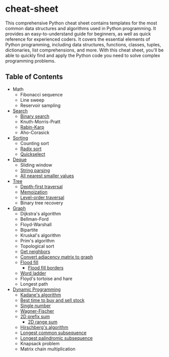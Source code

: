 # cheat-sheet

This comprehensive Python cheat sheet contains templates for the most common data structures and algorithms used in Python programming. It provides an easy-to-understand guide for beginners, as well as quick reference for experienced coders. It covers the essential elements of Python programming, including data structures, functions, classes, tuples, dictionaries, list comprehensions, and more. With this cheat sheet, you'll be able to quickly find and apply the Python code you need to solve complex programming problems.

## Table of Contents

* Math
    * Fibonacci sequence
    * Line sweep
    * Reservoir sampling
* [Search](https://github.com/ljeng/cheat-sheet/blob/master/search.md)
    * [Binary search](https://github.com/ljeng/cheat-sheet/blob/master/search.md#searchbinarylo-hi-function)
    * Knuth-Morris-Pratt
    * [Rabin-Karp](https://github.com/ljeng/cheat-sheet/blob/master/search.md#searchrabin_karppattern-s)
    * Aho-Corasick
* [Sorting](https://github.com/ljeng/cheat-sheet/blob/master/sorting.md)
    * Counting sort
    * [Radix sort](https://github.com/ljeng/cheat-sheet/blob/master/sorting.md#radix-sort)
    * [Quickselect](https://github.com/ljeng/cheat-sheet/blob/master/sorting.md#quickselect)
* [Deque](https://github.com/ljeng/cheat-sheet/blob/master/stack_queue.md)
    * Sliding window
    * [String parsing](https://github.com/ljeng/cheat-sheet/blob/master/stack_queue.md#string-parsing)
    * [All nearest smaller values](https://github.com/ljeng/cheat-sheet/blob/master/stack_queue.md#all-nearest-smaller-values)
* [Tree](https://github.com/ljeng/cheat-sheet/blob/master/tree.md)
    * [Depth-first traversal](https://github.com/ljeng/cheat-sheet/blob/master/tree.md#treedfsroot-traversalinorder)
    * [Memoization](https://github.com/ljeng/cheat-sheet/blob/master/tree.md#treememoizeroot-base-func)
    * [Level-order traversal](https://github.com/ljeng/cheat-sheet/blob/master/tree.md#treelevel_orderroot)
    * Binary tree recovery
* [Graph](https://github.com/ljeng/cheat-sheet/blob/master/graph.md)
    * Dijkstra's algorithm
    * Bellman-Ford
    * Floyd-Warshall
    * Bipartite
    * Kruskal's algorithm
    * Prim's algorithm
    * Topological sort
    * [Get neighbors](https://github.com/ljeng/cheat-sheet/blob/master/graph.md#graphget_neighborsmatrix-i-j-colornone-k4)
    * [Convert adjacency matrix to graph](https://github.com/ljeng/cheat-sheet/blob/master/graph.md#graphto_graphmatrix-color1-k4)
    * [Flood fill](https://github.com/ljeng/cheat-sheet/blob/master/graph.md#graphflood_fillmatrix-i-j-color-k4)
        * [Flood fill borders](https://github.com/ljeng/cheat-sheet/blob/master/graph.md#graphflood_fill_bordermatrix-color-k4)
    * [Word ladder](https://github.com/ljeng/cheat-sheet/blob/master/graph.md#graphword_ladderstart-end-bank-tracefalse)
    * Floyd's tortoise and hare
    * Longest path
* [Dynamic Programming](https://github.com/ljeng/cheat-sheet/blob/master/dynamic_programming.md)
    * [Kadane's algorithm](https://github.com/ljeng/cheat-sheet/blob/master/dynamic_programming.md#dynamic_programmingkadanearr-func)
    * [Best time to buy and sell stock](https://github.com/ljeng/cheat-sheet/blob/master/dynamic_programming.md#dynamic_programmingmax_profitprices-kfloatinf)
    * [Single number](https://github.com/ljeng/cheat-sheet/blob/master/dynamic_programming.md#dynamic_programmingsingle_numberarr-k2)
    * [Wagner-Fischer](https://github.com/ljeng/cheat-sheet/blob/master/dynamic_programming.md#dynamic_programmingwagner_fischermatrix-base-left-top-each_cell)
    * [2D prefix sum](https://github.com/ljeng/cheat-sheet/blob/master/dynamic_programming.md#dynamic_programmingconstruct_prefix_summatrix)
        * [2D range sum](https://github.com/ljeng/cheat-sheet/blob/master/dynamic_programming.md#dynamic_programmingrange_sumprefix_sum-r1-c1-r2-c2)
    * [Hirschberg's algorithm](https://github.com/ljeng/cheat-sheet/blob/master/dynamic_programming.md#dynamic_programminghirschbergx-y-base-left-top-each_cell-flexibletrue)
    * [Longest common subsequence](https://github.com/ljeng/cheat-sheet/blob/master/dynamic_programming.md#dynamic_programminglcsx-y)
    * [Longest palindromic subsequence](https://github.com/ljeng/cheat-sheet/blob/master/dynamic_programming.md#dynamic_programminglpss)
    * Knapsack problem
    * Matrix chain multiplication
